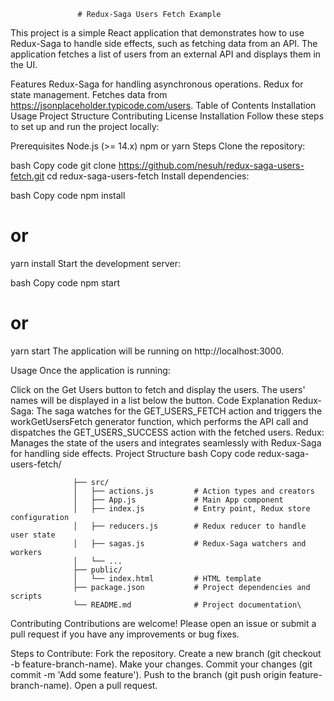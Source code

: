                    # Redux-Saga Users Fetch Example
This project is a simple React application that demonstrates how to use Redux-Saga to handle side effects, such as fetching data from an API. The application fetches a list of users from an external API and displays them in the UI.

Features
Redux-Saga for handling asynchronous operations.
Redux for state management.
Fetches data from https://jsonplaceholder.typicode.com/users.
Table of Contents
Installation
Usage
Project Structure
Contributing
License
Installation
Follow these steps to set up and run the project locally:

Prerequisites
Node.js (>= 14.x)
npm or yarn
Steps
Clone the repository:

bash
Copy code
git clone https://github.com/nesuh/redux-saga-users-fetch.git
cd redux-saga-users-fetch
Install dependencies:

bash
Copy code
npm install
# or
yarn install
Start the development server:

bash
Copy code
npm start
# or
yarn start
The application will be running on http://localhost:3000.

Usage
Once the application is running:

Click on the Get Users button to fetch and display the users.
The users' names will be displayed in a list below the button.
Code Explanation
Redux-Saga: The saga watches for the GET_USERS_FETCH action and triggers the workGetUsersFetch generator function, which performs the API call and dispatches the GET_USERS_SUCCESS action with the fetched users.
Redux: Manages the state of the users and integrates seamlessly with Redux-Saga for handling side effects.
Project Structure
bash
Copy code
redux-saga-users-fetch/



                  ├── src/
                  │   ├── actions.js         # Action types and creators
                  │   ├── App.js             # Main App component
                  │   ├── index.js           # Entry point, Redux store configuration
                  │   ├── reducers.js        # Redux reducer to handle user state
                  │   ├── sagas.js           # Redux-Saga watchers and workers
                  │   └── ...
                  ├── public/
                  │   └── index.html         # HTML template
                  ├── package.json           # Project dependencies and scripts
                  └── README.md              # Project documentation\








Contributing
Contributions are welcome! Please open an issue or submit a pull request if you have any improvements or bug fixes.

Steps to Contribute:
Fork the repository.
Create a new branch (git checkout -b feature-branch-name).
Make your changes.
Commit your changes (git commit -m 'Add some feature').
Push to the branch (git push origin feature-branch-name).
Open a pull request.

